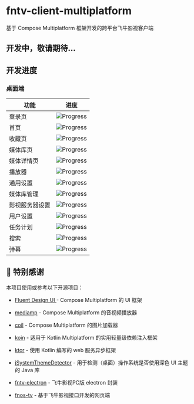 # fntv-client-multiplatform

基于 Compose Multiplatform 框架开发的跨平台飞牛影视客户端

## 开发中，敬请期待...

## 开发进度

### 桌面端

| 功能           | 进度                                      |
| -------------- | ----------------------------------------- |
| 登录页         | ![Progress](https://progress-bar.xyz/0/)  |
| 首页           | ![Progress](https://progress-bar.xyz/90/) |
| 收藏页         | ![Progress](https://progress-bar.xyz/0/)  |
| 媒体库页       | ![Progress](https://progress-bar.xyz/90/) |
| 媒体详情页     | ![Progress](https://progress-bar.xyz/0/)  |
| 播放器         | ![Progress](https://progress-bar.xyz/60/) |
| 通用设置       | ![Progress](https://progress-bar.xyz/0/)  |
| 媒体库管理     | ![Progress](https://progress-bar.xyz/0/)  |
| 影视服务器设置 | ![Progress](https://progress-bar.xyz/0/)  |
| 用户设置       | ![Progress](https://progress-bar.xyz/0/)  |
| 任务计划       | ![Progress](https://progress-bar.xyz/0/)  |
| 搜索           | ![Progress](https://progress-bar.xyz/0/)  |
| 弹幕           | ![Progress](https://progress-bar.xyz/0/)  |

## 🙏 特别感谢

本项目使用或参考以下开源项目：

- [Fluent Design UI ](https://github.com/compose-fluent/compose-fluent-ui) - Compose Multiplatform 的 UI 框架

- [mediamp](https://github.com/open-ani/mediamp) -  Compose Multiplatform 的音视频播放器

- [coil](https://github.com/coil-kt/coil) - Compose Multiplatform 的图片加载器
- [koin](https://github.com/InsertKoinIO/koin) - 适用于 Kotlin Multiplatform 的实用轻量级依赖注入框架
- [ktor](https://github.com/ktorio/ktor) - 使用 Kotlin 编写的 web 服务异步框架
- [jSystemThemeDetector](https://github.com/Dansoftowner/jSystemThemeDetector) - 用于检测（桌面）操作系统是否使用深色 UI 主题的 Java 库

- [fntv-electron](https://github.com/QiaoKes/fntv-electron) - 飞牛影视PC版 electron 封装

- [fnos-tv](https://github.com/thshu/fnos-tv) - 基于飞牛影视接口开发的网页端

